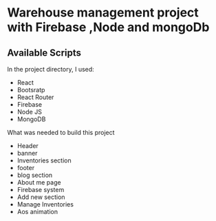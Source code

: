 ﻿# Warehouse management project with Firebase ,Node and mongoDb



## Available Scripts

In the project directory, I used:
-   React
-   Bootsratp
-   React Router
-   Firebase
-   Node JS
-   MongoDB

What was needed to build this project
-   Header
-   banner
-   Inventories section
-   footer
-   blog section
-   About me page
-   Firebase system
-   Add new section
-   Manage Inventories
-   Aos animation

